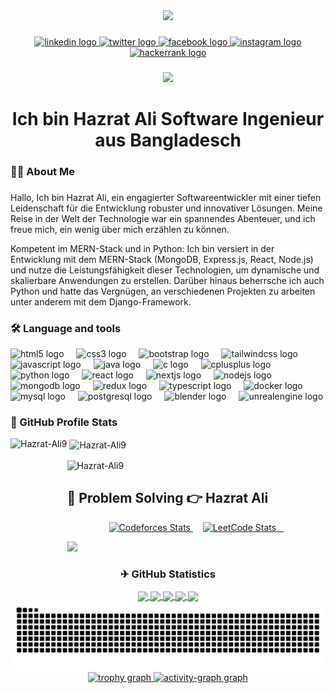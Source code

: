 <div align="center">
  <img height="300" src="https://i.postimg.cc/90CmcfMg/Whats-App-Image-2024-06-06-at-2-56-49-PM.jpg"  />
</div>

###

<div align="center">
  <a href="https://www.linkedin.com/in/hazratali9/" target="_blank">
    <img src="https://img.shields.io/static/v1?message=LinkedIn&logo=linkedin&label=&color=0077B5&logoColor=white&labelColor=&style=for-the-badge" height="25" alt="linkedin logo"  />
  </a>
  <a href="https://twitter.com/Hazrat_Ali9" target="_blank">
    <img src="https://img.shields.io/static/v1?message=Twitter&logo=twitter&label=&color=1DA1F2&logoColor=white&labelColor=&style=for-the-badge" height="25" alt="twitter logo"  />
  </a>
  <a href="https://www.facebook.com/HazratAli9MM" target="_blank">
    <img src="https://img.shields.io/static/v1?message=Facebook&logo=facebook&label=&color=1877F2&logoColor=white&labelColor=&style=for-the-badge" height="25" alt="facebook logo"  />
  </a>
  <a href="https://www.instagram.com/hazrat_ali9mm" target="_blank">
    <img src="https://img.shields.io/static/v1?message=Instagram&logo=instagram&label=&color=E4405F&logoColor=white&labelColor=&style=for-the-badge" height="25" alt="instagram logo"  />
  </a>
  <a href="https://www.hackerrank.com/profile/Hazrat_Ali9" target="_blank">
    <img src="https://img.shields.io/static/v1?message=HackerRank&logo=hackerrank&label=&color=2EC866&logoColor=white&labelColor=&style=for-the-badge" height="25" alt="hackerrank logo"  />
  </a>
</div>

###

<div align="center">
  <img src="https://visitor-badge.laobi.icu/badge?page_id=Hazrat-Ali9.Hazrat-Ali9&"  />
</div>

###

<h1 align="center">Ich bin Hazrat Ali Software Ingenieur aus Bangladesch</h1>

###

<h3 align="left">👩‍💻 About Me</h3>

###

<p align="left">Hallo, Ich bin Hazrat Ali, ein engagierter Softwareentwickler mit einer tiefen Leidenschaft für die Entwicklung robuster und innovativer Lösungen. Meine Reise in der Welt der Technologie war ein spannendes Abenteuer, und ich freue mich, ein wenig über mich erzählen zu können.

Kompetent im MERN-Stack und in Python:
Ich bin versiert in der Entwicklung mit dem MERN-Stack (MongoDB, Express.js, React, Node.js) und nutze die Leistungsfähigkeit dieser Technologien, um dynamische und skalierbare Anwendungen zu erstellen. Darüber hinaus beherrsche ich auch Python und hatte das Vergnügen, an verschiedenen Projekten zu arbeiten unter anderem mit dem Django-Framework.</p>

###

<h3 align="left">🛠 Language and tools</h3>

<!-- (language logos same as before) -->
<div align="left">
  <img src="https://cdn.jsdelivr.net/gh/devicons/devicon/icons/html5/html5-original.svg" height="40" alt="html5 logo"  />
  <img width="12" />
  <img src="https://cdn.jsdelivr.net/gh/devicons/devicon/icons/css3/css3-original.svg" height="40" alt="css3 logo"  />
  <img width="12" />
  <img src="https://cdn.jsdelivr.net/gh/devicons/devicon/icons/bootstrap/bootstrap-original.svg" height="40" alt="bootstrap logo"  />
  <img width="12" />
  <img src="https://cdn.jsdelivr.net/gh/devicons/devicon/icons/tailwindcss/tailwindcss-original-wordmark.svg" height="40" alt="tailwindcss logo"  />
  <img width="12" />
  <img src="https://cdn.jsdelivr.net/gh/devicons/devicon/icons/javascript/javascript-original.svg" height="40" alt="javascript logo"  />
  <img width="12" />
  <img src="https://cdn.jsdelivr.net/gh/devicons/devicon/icons/java/java-original.svg" height="40" alt="java logo"  />
  <img width="12" />
  <img src="https://cdn.jsdelivr.net/gh/devicons/devicon/icons/c/c-original.svg" height="40" alt="c logo"  />
  <img width="12" />
  <img src="https://cdn.jsdelivr.net/gh/devicons/devicon/icons/cplusplus/cplusplus-original.svg" height="40" alt="cplusplus logo"  />
  <img width="12" />
  <img src="https://cdn.jsdelivr.net/gh/devicons/devicon/icons/python/python-original.svg" height="40" alt="python logo"  />
  <img width="12" />
  <img src="https://cdn.jsdelivr.net/gh/devicons/devicon/icons/react/react-original.svg" height="40" alt="react logo"  />
  <img width="12" />
  <img src="https://cdn.jsdelivr.net/gh/devicons/devicon/icons/nextjs/nextjs-original.svg" height="40" alt="nextjs logo"  />
  <img width="12" />
  <img src="https://cdn.jsdelivr.net/gh/devicons/devicon/icons/nodejs/nodejs-original.svg" height="40" alt="nodejs logo"  />
  <img width="12" />
  <img src="https://cdn.jsdelivr.net/gh/devicons/devicon/icons/mongodb/mongodb-original.svg" height="40" alt="mongodb logo"  />
  <img width="12" />
  <img src="https://cdn.jsdelivr.net/gh/devicons/devicon/icons/redux/redux-original.svg" height="40" alt="redux logo"  />
  <img width="12" />
  <img src="https://cdn.jsdelivr.net/gh/devicons/devicon/icons/typescript/typescript-original.svg" height="40" alt="typescript logo"  />
  <img width="12" />
  <img src="https://cdn.jsdelivr.net/gh/devicons/devicon/icons/docker/docker-original.svg" height="40" alt="docker logo"  />
  <img width="12" />
  <img src="https://cdn.jsdelivr.net/gh/devicons/devicon/icons/mysql/mysql-original.svg" height="40" alt="mysql logo"  />
  <img width="12" />
  <img src="https://cdn.jsdelivr.net/gh/devicons/devicon/icons/postgresql/postgresql-original.svg" height="40" alt="postgresql logo"  />
  <img width="12" />
  <img src="https://cdn.jsdelivr.net/gh/devicons/devicon/icons/blender/blender-original.svg" height="40" alt="blender logo"  />
  <img width="12" />
  <img src="https://cdn.jsdelivr.net/gh/devicons/devicon/icons/unrealengine/unrealengine-original.svg" height="40" alt="unrealengine logo"  />
</div>



###

<h3 align="left"> 🚀 GitHub Profile Stats </h3>
<img align="left" height="180em" src="https://github-readme-stats.vercel.app/api/top-langs/?username=Hazrat-Ali9&layout=compact&theme=outrun" alt=Hazrat-Ali9 />

<p>&nbsp;<img align="center" height="180em" src="https://github-readme-stats.vercel.app/api?username=Hazrat-Ali9&show_icons=true&locale=en&theme=outrun" alt="Hazrat-Ali9" /></p>


<p><img align="center" height="180em" src="https://github-readme-streak-stats.herokuapp.com/?user=Hazrat-Ali9&theme=outrun" alt="Hazrat-Ali9" /></p>

<h2> 🤖 Problem Solving 👉 Hazrat Ali</h2>

<p align="center">
  <a href="https://codeforces.com/profile/Hazrat_Ali9">
    <img src="https://codeforces-readme-stats.vercel.app/api/card?username=Hazrat_Ali9&theme=outrun&disable_animations=false&show_icons=true&force_username=true" alt="Codeforces Stats" />
  </a>
  &nbsp;&nbsp;&nbsp;

 <a href="https://leetcode.com/u/Hazrat-Ali9/" target="_blank">
    <img src="https://leetcard.jacoblin.cool/Hazrat-Ali9?theme=nord&font=ABeeZee&ext=activity"alt="LeetCode Stats" />
  </a>
</div>

<img src="https://user-images.githubusercontent.com/73097560/115834477-dbab4500-a447-11eb-908a-139a6edaec5c.gif"><h3 align="center">✈ GitHub Statistics</h3>
<div align="center">
<a href="https://github.com/Hazrat-Ali9">
<img align="center" src="http://github-profile-summary-cards.vercel.app/api/cards/stats?username=Hazrat-Ali9&theme=outrun" height="220em" />
<img align="center" src="http://github-profile-summary-cards.vercel.app/api/cards/most-commit-language?username=Hazrat-Ali9&theme=outrun" height="220em" />
<img align="center" src="http://github-profile-summary-cards.vercel.app/api/cards/repos-per-language?username=Hazrat-Ali9&theme=outrun" height="220em" />
<img align="center" src="http://github-profile-summary-cards.vercel.app/api/cards/productive-time?username=Hazrat-Ali9&theme=outrun" height="220em" />
<img align="center" src="http://github-profile-summary-cards.vercel.app/api/cards/profile-details?username=Hazrat-Ali9&theme=outrun" height="380em" />
  <img alt="snake eating my contributions" src="https://raw.githubusercontent.com/akram-sakib/akram-sakib/output/github-contribution-grid-snake.svg" />
</div>

</div>
<div align="center">

  <img src="https://github-profile-trophy.vercel.app?username=Hazrat-Ali9&theme=matrix&column=-1&row=1&margin-w=8&margin-h=8&no-bg=false&no-frame=false&order=4" height="150" alt="trophy graph"  />
  <img src="https://github-readme-activity-graph.vercel.app/graph?username=Hazrat-Ali9&radius=16&theme=outrun&area=true&order=5" height="300" alt="activity-graph graph"  />
</div>
